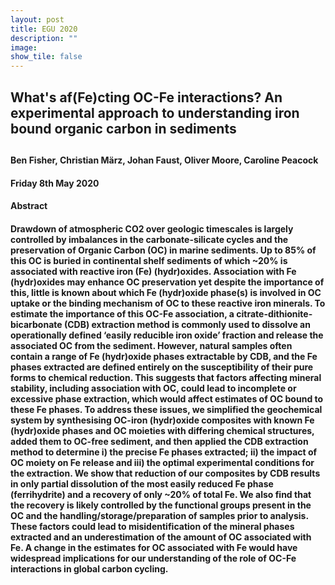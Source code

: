 ```yaml
---
layout: post
title: EGU 2020
description: ""
image: 
show_tile: false
---
```

<h2>What's af(Fe)cting OC-Fe interactions? An experimental approach to understanding iron bound organic carbon in sediments<h2>
<h4>Ben Fisher, Christian März, Johan Faust, Oliver Moore, Caroline Peacock<h4>
Friday 8th May 2020

<h4> Abstract <h4>
Drawdown of atmospheric CO2 over geologic timescales is largely controlled by imbalances in the carbonate-silicate cycles and the preservation of Organic Carbon (OC) in marine sediments. Up to 85% of this OC is buried in continental shelf sediments of which ~20% is associated with reactive iron (Fe) (hydr)oxides. Association with Fe (hydr)oxides may enhance OC preservation yet despite the importance of this, little is known about which Fe (hydr)oxide phase(s) is involved in OC uptake or the binding mechanism of OC to these reactive iron minerals.
To estimate the importance of this OC-Fe association, a citrate-dithionite-bicarbonate (CDB) extraction method is commonly used to dissolve an operationally defined ‘easily reducible iron oxide’ fraction and release the associated OC from the sediment. However, natural samples often contain a range of Fe (hydr)oxide phases extractable by CDB, and the Fe phases extracted are defined entirely on the susceptibility of their pure forms to chemical reduction. This suggests that factors affecting mineral stability, including association with OC, could lead to incomplete or excessive phase extraction, which would affect estimates of OC bound to these Fe phases.
To address these issues, we simplified the geochemical system by synthesising OC-iron (hydr)oxide composites with known Fe (hydr)oxide phases and OC moieties with differing chemical structures, added them to OC-free sediment, and then applied the CDB extraction method to determine i) the precise Fe phases extracted; ii) the impact of OC moiety on Fe release and iii) the optimal experimental conditions for the extraction.
We show that reduction of our composites by CDB results in only partial dissolution of the most easily reduced Fe phase (ferrihydrite) and a recovery of only ~20% of total Fe. We also find that the recovery is likely controlled by the functional groups present in the OC and the handling/storage/preparation of samples prior to analysis. These factors could lead to misidentification of the mineral phases extracted and an underestimation of the amount of OC associated with Fe. A change in the estimates for OC associated with Fe would have widespread implications for our understanding of the role of OC-Fe interactions in global carbon cycling.
